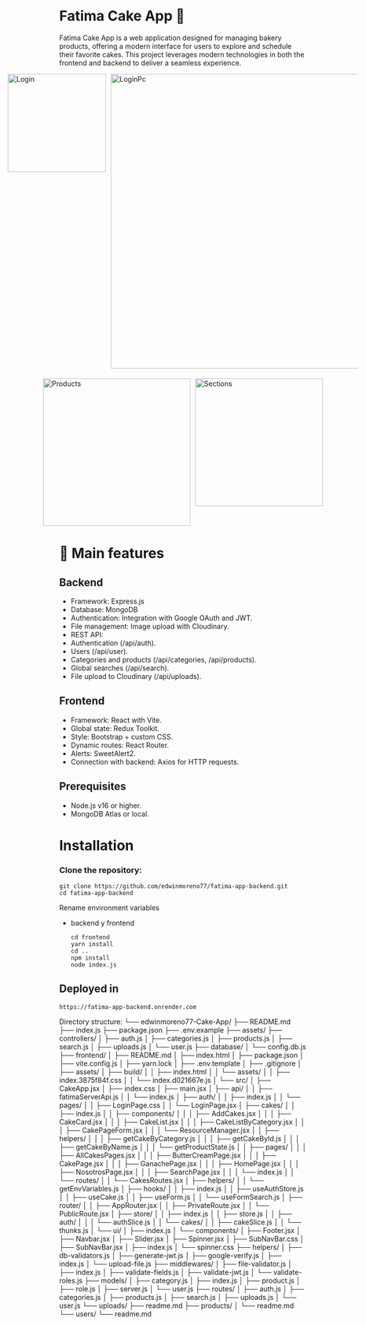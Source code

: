 # Fatima Cake App 🍰
Fatima Cake App is a web application designed for managing bakery products, offering a modern interface for users to explore and schedule their favorite cakes.
This project leverages modern technologies in both the frontend and backend to deliver a seamless experience.

<div style="display: flex; justify-content: center; gap: 10px;">
  <img src="https://github.com/edwinmoreno77/fatima-app-backend/blob/main/frontend/assets/loginGif.gif" alt="Login" width="200">
  <img src="https://github.com/edwinmoreno77/fatima-app-backend/blob/main/frontend/assets/loginPcGif.gif" alt="LoginPc" width="600">
</div>

<div style="display: flex; justify-content: center; gap: 10px; margin-top: 20px;">
  <img src="https://github.com/edwinmoreno77/fatima-app-backend/blob/main/frontend/assets/productGif.gif" alt="Products" width="300">
  <img src="https://github.com/edwinmoreno77/fatima-app-backend/blob/main/frontend/assets/sectionsGif.gif" alt="Sections" width="260">
</div>


# 🌟 Main features
## Backend

- Framework: Express.js
- Database: MongoDB
- Authentication: Integration with Google OAuth and JWT.
- File management: Image upload with Cloudinary.
- REST API:
- Authentication (/api/auth).
- Users (/api/user).
- Categories and products (/api/categories, /api/products).
- Global searches (/api/search).
- File upload to Cloudinary (/api/uploads).
 
## Frontend

- Framework: React with Vite.
- Global state: Redux Toolkit.
- Style: Bootstrap + custom CSS.
- Dynamic routes: React Router.
- Alerts: SweetAlert2.
- Connection with backend: Axios for HTTP requests.

## Prerequisites

- Node.js v16 or higher.
- MongoDB Atlas or local.
 
# Installation

### Clone the repository:
  
  ```
  git clone https://github.com/edwinmoreno77/fatima-app-backend.git
  cd fatima-app-backend
  ```
Rename environment variables
- backend y frontend
 
  ```
  cd frontend 
  yarn install
  cd ..
  npm install
  node index.js
  ```

## Deployed in

```
https://fatima-app-backend.onrender.com
```


Directory structure:
└── edwinmoreno77-Cake-App/
    ├── README.md
    ├── index.js
    ├── package.json
    ├── .env.example
    ├── assets/
    ├── controllers/
    │   ├── auth.js
    │   ├── categories.js
    │   ├── products.js
    │   ├── search.js
    │   ├── uploads.js
    │   └── user.js
    ├── database/
    │   └── config.db.js
    ├── frontend/
    │   ├── README.md
    │   ├── index.html
    │   ├── package.json
    │   ├── vite.config.js
    │   ├── yarn.lock
    │   ├── .env.template
    │   ├── .gitignore
    │   ├── assets/
    │   ├── build/
    │   │   ├── index.html
    │   │   └── assets/
    │   │       ├── index.3875f84f.css
    │   │       └── index.d021667e.js
    │   └── src/
    │       ├── CakeApp.jsx
    │       ├── index.css
    │       ├── main.jsx
    │       ├── api/
    │       │   ├── fatimaServerApi.js
    │       │   └── index.js
    │       ├── auth/
    │       │   ├── index.js
    │       │   └── pages/
    │       │       ├── LoginPage.css
    │       │       └── LoginPage.jsx
    │       ├── cakes/
    │       │   ├── index.js
    │       │   ├── components/
    │       │   │   ├── AddCakes.jsx
    │       │   │   ├── CakeCard.jsx
    │       │   │   ├── CakeList.jsx
    │       │   │   ├── CakeListByCategory.jsx
    │       │   │   ├── CakePageForm.jsx
    │       │   │   └── ResourceManager.jsx
    │       │   ├── helpers/
    │       │   │   ├── getCakeByCategory.js
    │       │   │   ├── getCakeById.js
    │       │   │   ├── getCakeByName.js
    │       │   │   └── getProductState.js
    │       │   ├── pages/
    │       │   │   ├── AllCakesPages.jsx
    │       │   │   ├── ButterCreamPage.jsx
    │       │   │   ├── CakePage.jsx
    │       │   │   ├── GanachePage.jsx
    │       │   │   ├── HomePage.jsx
    │       │   │   ├── NosotrosPage.jsx
    │       │   │   ├── SearchPage.jsx
    │       │   │   └── index.js
    │       │   └── routes/
    │       │       └── CakesRoutes.jsx
    │       ├── helpers/
    │       │   └── getEnvVariables.js
    │       ├── hooks/
    │       │   ├── index.js
    │       │   ├── useAuthStore.js
    │       │   ├── useCake.js
    │       │   ├── useForm.js
    │       │   └── useFormSearch.js
    │       ├── router/
    │       │   ├── AppRouter.jsx
    │       │   ├── PrivateRoute.jsx
    │       │   └── PublicRoute.jsx
    │       ├── store/
    │       │   ├── index.js
    │       │   ├── store.js
    │       │   ├── auth/
    │       │   │   └── authSlice.js
    │       │   └── cakes/
    │       │       ├── cakeSlice.js
    │       │       └── thunks.js
    │       └── ui/
    │           ├── index.js
    │           └── components/
    │               ├── Footer.jsx
    │               ├── Navbar.jsx
    │               ├── Slider.jsx
    │               ├── Spinner.jsx
    │               ├── SubNavBar.css
    │               ├── SubNavBar.jsx
    │               ├── index.js
    │               └── spinner.css
    ├── helpers/
    │   ├── db-validators.js
    │   ├── generate-jwt.js
    │   ├── google-verify.js
    │   ├── index.js
    │   └── upload-file.js
    ├── middlewares/
    │   ├── file-validator.js
    │   ├── index.js
    │   ├── validate-fields.js
    │   ├── validate-jwt.js
    │   └── validate-roles.js
    ├── models/
    │   ├── category.js
    │   ├── index.js
    │   ├── product.js
    │   ├── role.js
    │   ├── server.js
    │   └── user.js
    ├── routes/
    │   ├── auth.js
    │   ├── categories.js
    │   ├── products.js
    │   ├── search.js
    │   ├── uploads.js
    │   └── user.js
    └── uploads/
        ├── readme.md
        ├── products/
        │   └── readme.md
        └── users/
            └── readme.md

